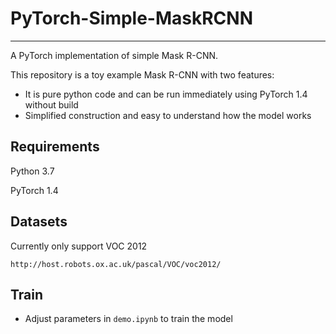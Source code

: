 # PyTorch-Simple-MaskRCNN
--------------------------------------------------------------------------------
A PyTorch implementation of simple Mask R-CNN.

This repository is a toy example Mask R-CNN with two features:
- It is pure python code and can be run immediately using PyTorch 1.4 without build
- Simplified construction and easy to understand how the model works

## Requirements

Python 3.7

PyTorch 1.4


## Datasets

Currently only support VOC 2012
```
http://host.robots.ox.ac.uk/pascal/VOC/voc2012/
```

## Train

- Adjust parameters in ```demo.ipynb``` to train the model
